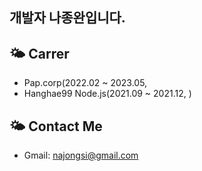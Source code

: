 
## 개발자 나종완입니다.

## 🌤 Carrer 
* Pap.corp(2022.02 ~ 2023.05, [](https://www.chicment.kr)
* Hanghae99 Node.js(2021.09 ~ 2021.12, [](https://hanghae99.spartacodingclub.kr/))

## 🌤 Contact Me
* Gmail: najongsi@gmail.com

